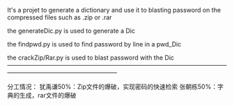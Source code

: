 It's a projet to generate a dictionary and use it to blasting password on the compressed files such as .zip or .rar

the generateDic.py is used to generate a Dic

the findpwd.py is used to find password by line in a pwd_Dic

the crackZip/Rar.py is used to blast password with the Dic
——————————————————————————————————————————————————————

分工情况：
犹禹谦50%：Zip文件的爆破，实现密码的快速检索
张朝栋50%：字典的生成，rar文件的爆破
